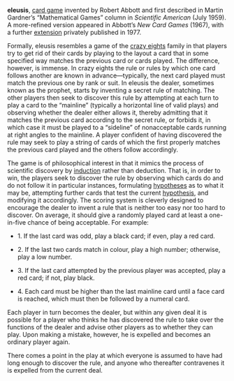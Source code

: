 
**eleusis**, [card game](https://www.britannica.com/topic/card-game) invented by Robert Abbott and first described in Martin Gardner’s “Mathematical Games” column in _Scientific American_ (July 1959). A more-refined version appeared in Abbott’s _New Card Games_ (1967), with a further [extension](https://www.britannica.com/dictionary/extension) privately published in 1977.

Formally, eleusis resembles a game of the [crazy eights](https://www.britannica.com/topic/crazy-eights) family in that players try to get rid of their cards by playing to the layout a card that in some specified way matches the previous card or cards played. The difference, however, is immense. In crazy eights the rule or rules by which one card follows another are known in advance—typically, the next card played must match the previous one by rank or suit. In eleusis the dealer, sometimes known as the prophet, starts by inventing a secret rule of matching. The other players then seek to discover this rule by attempting at each turn to play a card to the “mainline” (typically a horizontal line of valid plays) and observing whether the dealer either allows it, thereby admitting that it matches the previous card according to the secret rule, or forbids it, in which case it must be played to a “sideline” of nonacceptable cards running at right angles to the mainline. A player confident of having discovered the rule may seek to play a string of cards of which the first properly matches the previous card played and the others follow accordingly.

The game is of philosophical interest in that it mimics the process of scientific discovery by [induction](https://www.merriam-webster.com/dictionary/induction) rather than deduction. That is, in order to win, the players seek to discover the rule by observing which cards do and do not follow it in particular instances, formulating [hypotheses](https://www.merriam-webster.com/dictionary/hypotheses) as to what it may be, attempting further cards that test the current [hypothesis](https://www.merriam-webster.com/dictionary/hypothesis), and modifying it accordingly. The scoring system is cleverly designed to encourage the dealer to invent a rule that is neither too easy nor too hard to discover. On average, it should give a randomly played card at least a one-in-five chance of being acceptable. For example:

- 1\. If the last card was odd, play a black card; if even, play a red card.

- 2\. If the last two cards match in colour, play a high number; otherwise, play a low number.

- 3\. If the last card attempted by the previous player was accepted, play a red card; if not, play black.

- 4\. Each card must be higher than the last mainline card until a face card is reached, which must then be followed by a numeral card.


Each player in turn becomes the dealer, but within any given deal it is possible for a player who thinks he has discovered the rule to take over the functions of the dealer and advise other players as to whether they can play. Upon making a mistake, however, he is expelled and becomes an ordinary player again.

There comes a point in the play at which everyone is assumed to have had long enough to discover the rule, and anyone who thereafter contravenes it is expelled from the current deal.
